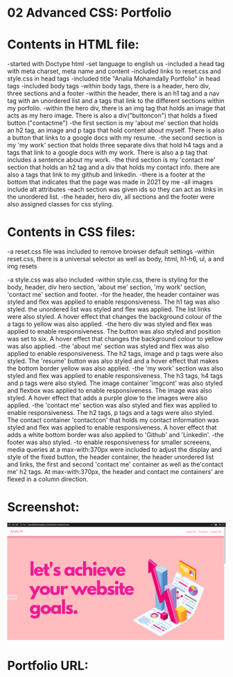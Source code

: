 # 02 Advanced CSS: Portfolio


# Contents in HTML file:
-started with Doctype html
-set language to english us
-included a head tag with meta charset, meta name and content
-included links to reset.css and style.css in head tags
-included title "Analia Mohamdally Portfolio" in head tags
-included body tags
-within body tags, there is a header, hero div, three sections and a footer
-within the header, there is an h1 tag and a nav tag with an unordered list and a tags that link to the different sections within my porfolio. 
-within the hero div, there is an img tag that holds an image that acts as my hero image. There is also a div("buttoncon") that holds a fixed button ("contactme")
-the first section is my 'about me' section that holds an h2 tag, an image and p tags that hold content about myself. There is also a button that links to a google docs with my resume.
-the second section is my 'my work' section that holds three separate divs that hold h4 tags and a tags that link to a google docs with my work. There is also a p tag that includes a sentence about my work.
-the third section is my 'contact me' section that holds an h2 tag and a div that holds my contact info. there are also a tags that link to my github and linkedin.
-there is a footer at the bottom that indicates that the page was made in 2021 by me 
-all images include alt attributes
-each section was given ids so they can act as links in the unordered list. 
-the header, hero div, all sections and the footer were also assigned classes for css styling.


# Contents in CSS files:
-a reset.css file was included to remove browser default settings
-within reset.css, there is a universal selector as well as body, html, h1-h6, ul, a and img resets

-a style.css was also included
-within style.css, there is styling for the body, header, div hero section, 'about me' section, 'my work' section, 'contact me' section and footer.
-for the header, the header container was styled and flex was applied to enable responsiveness. The h1 tag was also styled. the unordered list was styled and flex was applied. The list links were also styled. A hover effect that changes the background colour of the a tags to yellow was also applied.
-the hero div was styled and flex was applied to enable responsiveness. The button was also styled and position was set to six. A hover effect that changes the background colour to yellow was also applied.
-the 'about me' section was styled and flex was also applied to enable responsiveness. The h2 tags, image and p tags were also styled. The 'resume' button was also styled and a hover effect that makes the bottom border yellow was also applied.
-the 'my work' section was also styled and flex was applied to enable responsiveness. The h3 tags, h4 tags and p tags were also styled. The image container 'imgcont' was also styled and flexbox was applied to enable responsiveness. The image was also styled. A hover effect that adds a purple glow to the images were also applied.
-the 'contact me' section was also styled and flex was applied to enable responsiveness. The h2 tags, p tags and a tags were also styled. The contact container 'contactcon' that holds my contact information was styled and flex was applied to enable responsiveness. A hover effect that adds a white bottom border was also applied to 'Github' and 'Linkedin'.
-the footer was also styled.
-to enable responsiveness for smaller screeens, media queries at a max-with:370px were included to adjust the display and style of the fixed button, the header container, the header unordered list and links, the first and second 'contact me' container as well as the'contact me' h2 tags. At max-with:370px, the header and contact me containers' are flexed in a column direction.

# Screenshot:
![](Screenshot.png)


# Portfolio URL: